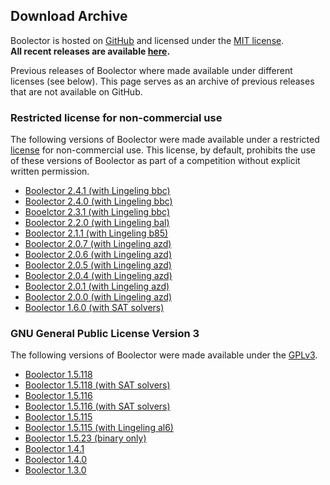 ## Download Archive

Boolector is hosted on [GitHub](https://github.com/boolector/boolector)
and licensed under the <a class="hl" href="https://opensource.org/licenses/MIT">MIT license</a>.  
**All recent releases are available [here](https://github.com/Boolector/boolector/releases).**


Previous releases of Boolector where made available under different licenses
(see below).
This page serves as an archive of previous releases that are not available
on GitHub.

### Restricted license for non-commercial use

The following versions of Boolector were made available under a restricted
[license](solver-archive/COPYING.txt) for non-commercial use.
This license, by default, prohibits the use of these versions of Boolector
as part of a competition without explicit written permission.

- [Boolector 2.4.1 (with Lingeling bbc)](solver-archive/boolector-2.4.1-with-lingeling-bbc.tar.xz)
- [Boolector 2.4.0 (with Lingeling bbc)](solver-archive/boolector-2.4.0-with-lingeling-bbc.tar.xz)
- [Booelctor 2.3.1 (with Lingeling bbc)](solver-archive/boolector-2.3.1-with-lingeling-bbc.tar.xz)
- [Boolector 2.2.0 (with Lingeling bal)](solver-archive/boolector-2.2.0-with-lingeling-bal.tar.xz)
- [Boolector 2.1.1 (with Lingeling b85)](solver-archive/boolector-2.1.1-with-lingeling-b85.tar.xz)
- [Boolector 2.0.7 (with Lingeling azd)](solver-archive/boolector-2.0.7-with-lingeling-azd.tar.xz)
- [Boolector 2.0.6 (with Lingeling azd)](solver-archive/boolector-2.0.6-with-lingeling-azd.tar.xz)
- [Boolector 2.0.5 (with Lingeling azd)](solver-archive/boolector-2.0.5-with-lingeling-azd.tar.xz)
- [Boolector 2.0.4 (with Lingeling azd)](solver-archive/boolector-2.0.4-with-lingeling-azd.tar.xz)
- [Boolector 2.0.1 (with Lingeling azd)](solver-archive/boolector-2.0.1-with-lingeling-azd.tar.xz)
- [Boolector 2.0.0 (with Lingeling azd)](solver-archive/boolector-2.0.0-with-lingeling-azd.tar.xz)
- [Boolector 1.6.0 (with SAT solvers)](solver-archive/boolector-1.6.0-with-sat-solvers.tar.xz)


### GNU General Public License Version 3

The following versions of Boolector were made available under the [GPLv3](https://www.gnu.org/licenses/gpl-3.0).

- [Boolector 1.5.118](boolector-1.5.118-6b56be4-121013.tar.xz)
- [Boolector 1.5.118 (with SAT solvers)](boolector-1.5.118-with-sat-solvers.tar.xz)
- [Boolector 1.5.116](boolector-1.5.116-eeaf10b-121004.tar.xz)
- [Boolector 1.5.116 (with SAT solvers)](boolector-1.5.116-with-sat-solvers.tar.xz)
- [Boolector 1.5.115](boolector-1.5.115-5d546c8-120922.tar.xz)
- [Boolector 1.5.115 (with Lingeling al6)](boolector-1.5.115-with-lingeling-al6.tar.xz)
- [Boolector 1.5.23 (binary only)](boolector-1.5.23-833.tar.xz)
- [Boolector 1.4.1](boolector-1.4.1-376e6b0-110304.tar.xz)
- [Boolector 1.4.0](boolector-1.4-ffc2089-100608.tar.xz)
- [Boolector 1.3.0](boolector-1.3-e71a070-100601.tar.xz)
